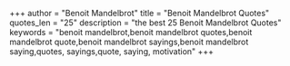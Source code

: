 +++
author = "Benoit Mandelbrot"
title = "Benoit Mandelbrot Quotes"
quotes_len = "25"
description = "the best 25 Benoit Mandelbrot Quotes"
keywords = "benoit mandelbrot,benoit mandelbrot quotes,benoit mandelbrot quote,benoit mandelbrot sayings,benoit mandelbrot saying,quotes, sayings,quote, saying, motivation"
+++
